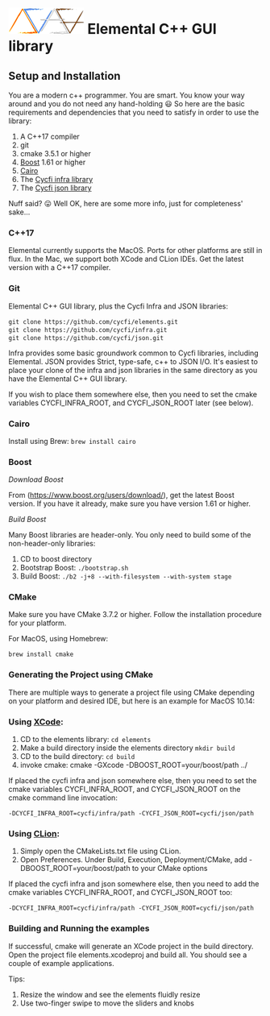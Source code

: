 # ![Elemental-Logo](images/elements.png) Elemental C++ GUI library

## Setup and Installation

You are a modern c++ programmer. You are smart. You know your way around and
you do not need any hand-holding :smiley: So here are the basic requirements
and dependencies that you need to satisfy in order to use the library:

1. A C++17 compiler
2. git
3. cmake 3.5.1 or higher
4. [Boost](https://www.boost.org/) 1.61 or higher
5. [Cairo](https://cairographics.org/)
6. The [Cycfi infra library](https://github.com/cycfi/infra/)
7. The [Cycfi json library](https://github.com/cycfi/json/)

Nuff said? :stuck_out_tongue: Well OK, here are some more info, just for
completeness' sake...

### C++17

Elemental currently supports the MacOS. Ports for other platforms are
still in flux. In the Mac, we support both XCode and CLion IDEs. Get the
latest version with a C++17 compiler.

### Git

Elemental C++ GUI library, plus the Cycfi Infra and JSON libraries:

```
git clone https://github.com/cycfi/elements.git
git clone https://github.com/cycfi/infra.git
git clone https://github.com/cycfi/json.git
```

Infra provides some basic groundwork common to Cycfi libraries, including
Elemental. JSON provides Strict, type-safe, c++ to JSON I/O.  It's easiest to
place your clone of the infra and json libraries in the same directory as
you have the Elemental C++ GUI library.

If you wish to place them somewhere else, then you need to set the cmake
variables CYCFI_INFRA_ROOT, and CYCFI_JSON_ROOT later (see below).

### Cairo

Install using Brew: ```brew install cairo```

### Boost

*Download Boost*

From (https://www.boost.org/users/download/), get the latest Boost version.
If you have it already, make sure you have version 1.61 or higher.

*Build Boost*

Many Boost libraries are header-only. You only need to build some of the
non-header-only libraries:

1. CD to boost directory
2. Bootstrap Boost: ```./bootstrap.sh```
3. Build Boost: ```./b2 -j+8 --with-filesystem --with-system stage```


### CMake

Make sure you have CMake 3.7.2 or higher. Follow the installation procedure
for your platform.

For MacOS, using Homebrew:

```
brew install cmake
```
### Generating the Project using CMake

There are multiple ways to generate a project file using CMake depending on
your platform and desired IDE, but here is an example for MacOS 10.14:

### Using [XCode](https://developer.apple.com/xcode/):

1. CD to the elements library: ```cd elements```
2. Make a build directory inside the elements directory ```mkdir build```
3. CD to the build directory: ```cd build```
4. invoke cmake: cmake -GXcode -DBOOST_ROOT=your/boost/path ../

If placed the cycfi infra and json somewhere else, then you need to set the
cmake variables CYCFI_INFRA_ROOT, and CYCFI_JSON_ROOT on the cmake command line
invocation:

```
-DCYCFI_INFRA_ROOT=cycfi/infra/path -CYCFI_JSON_ROOT=cycfi/json/path
```

### Using [CLion](https://www.jetbrains.com/clion/):

1. Simply open the CMakeLists.txt file using CLion.
2. Open Preferences. Under Build, Execution, Deployment/CMake, add
   -DBOOST_ROOT=your/boost/path to your CMake options

If placed the cycfi infra and json somewhere else, then you need to add the
cmake variables CYCFI_INFRA_ROOT, and CYCFI_JSON_ROOT too:

```
-DCYCFI_INFRA_ROOT=cycfi/infra/path -CYCFI_JSON_ROOT=cycfi/json/path
```

### Building and Running the examples

If successful, cmake will generate an XCode project in the build directory.
Open the project file elements.xcodeproj and build all. You should see a
couple of example applications.

Tips:
1. Resize the window and see the elements fluidly resize
2. Use two-finger swipe to move the sliders and knobs
